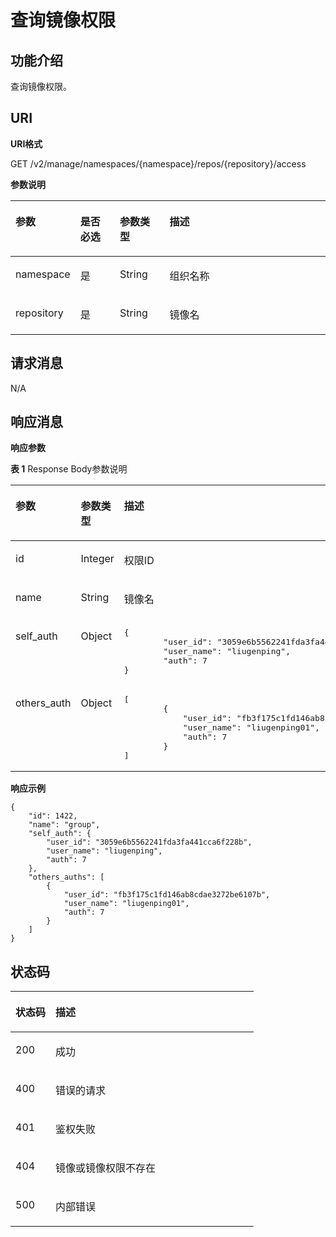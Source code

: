 # 查询镜像权限<a name="swr_02_0049"></a>

## 功能介绍<a name="se03aae4436e64394a95dc13b6f233898"></a>

查询镜像权限。

## URI<a name="s476df674307e4b04b9545f9575dde042"></a>

**URI格式**

GET /v2/manage/namespaces/\{namespace\}/repos/\{repository\}/access

**参数说明**

<a name="table73271639103420"></a>
<table><thead align="left"><tr id="row53291539153419"><th class="cellrowborder" valign="top" width="17%" id="mcps1.1.5.1.1"><p id="p6331539113416"><a name="p6331539113416"></a><a name="p6331539113416"></a>参数</p>
</th>
<th class="cellrowborder" valign="top" width="13%" id="mcps1.1.5.1.2"><p id="p108968583240"><a name="p108968583240"></a><a name="p108968583240"></a>是否必选</p>
</th>
<th class="cellrowborder" valign="top" width="16%" id="mcps1.1.5.1.3"><p id="p11896658132415"><a name="p11896658132415"></a><a name="p11896658132415"></a>参数类型</p>
</th>
<th class="cellrowborder" valign="top" width="54%" id="mcps1.1.5.1.4"><p id="p43347399345"><a name="p43347399345"></a><a name="p43347399345"></a>描述</p>
</th>
</tr>
</thead>
<tbody><tr id="row7335939103416"><td class="cellrowborder" valign="top" width="17%" headers="mcps1.1.5.1.1 "><p id="p6843228526"><a name="p6843228526"></a><a name="p6843228526"></a>namespace</p>
</td>
<td class="cellrowborder" valign="top" width="13%" headers="mcps1.1.5.1.2 "><p id="p1289615589248"><a name="p1289615589248"></a><a name="p1289615589248"></a>是</p>
</td>
<td class="cellrowborder" valign="top" width="16%" headers="mcps1.1.5.1.3 "><p id="p188961458142412"><a name="p188961458142412"></a><a name="p188961458142412"></a>String</p>
</td>
<td class="cellrowborder" valign="top" width="54%" headers="mcps1.1.5.1.4 "><p id="p776511203467"><a name="p776511203467"></a><a name="p776511203467"></a>组织名称</p>
</td>
</tr>
<tr id="row162281253161915"><td class="cellrowborder" valign="top" width="17%" headers="mcps1.1.5.1.1 "><p id="p112291753121913"><a name="p112291753121913"></a><a name="p112291753121913"></a>repository</p>
</td>
<td class="cellrowborder" valign="top" width="13%" headers="mcps1.1.5.1.2 "><p id="p108971758102416"><a name="p108971758102416"></a><a name="p108971758102416"></a>是</p>
</td>
<td class="cellrowborder" valign="top" width="16%" headers="mcps1.1.5.1.3 "><p id="p12897145852415"><a name="p12897145852415"></a><a name="p12897145852415"></a>String</p>
</td>
<td class="cellrowborder" valign="top" width="54%" headers="mcps1.1.5.1.4 "><p id="p122955316198"><a name="p122955316198"></a><a name="p122955316198"></a>镜像名</p>
</td>
</tr>
</tbody>
</table>

## 请求消息<a name="s8246d3afdd6f44dc817ce0c3f2ac7d53"></a>

N/A

## 响应消息<a name="sab9be5ce850743859bb238e072f8d1f2"></a>

**响应参数**

**表 1**  Response Body参数说明

<a name="table861363224"></a>
<table><thead align="left"><tr id="row1610612213"><th class="cellrowborder" valign="top" width="19.79%" id="mcps1.2.4.1.1"><p id="p15483169172220"><a name="p15483169172220"></a><a name="p15483169172220"></a>参数</p>
</th>
<th class="cellrowborder" valign="top" width="19.79%" id="mcps1.2.4.1.2"><p id="p161860229"><a name="p161860229"></a><a name="p161860229"></a>参数类型</p>
</th>
<th class="cellrowborder" valign="top" width="60.419999999999995%" id="mcps1.2.4.1.3"><p id="p14611642210"><a name="p14611642210"></a><a name="p14611642210"></a>描述</p>
</th>
</tr>
</thead>
<tbody><tr id="row661186162213"><td class="cellrowborder" valign="top" width="19.79%" headers="mcps1.2.4.1.1 "><p id="p2061960226"><a name="p2061960226"></a><a name="p2061960226"></a>id</p>
</td>
<td class="cellrowborder" valign="top" width="19.79%" headers="mcps1.2.4.1.2 "><p id="p11613672211"><a name="p11613672211"></a><a name="p11613672211"></a>Integer</p>
</td>
<td class="cellrowborder" valign="top" width="60.419999999999995%" headers="mcps1.2.4.1.3 "><p id="p72841350182214"><a name="p72841350182214"></a><a name="p72841350182214"></a>权限ID</p>
</td>
</tr>
<tr id="row362362226"><td class="cellrowborder" valign="top" width="19.79%" headers="mcps1.2.4.1.1 "><p id="p2628618226"><a name="p2628618226"></a><a name="p2628618226"></a>name</p>
</td>
<td class="cellrowborder" valign="top" width="19.79%" headers="mcps1.2.4.1.2 "><p id="p56236162212"><a name="p56236162212"></a><a name="p56236162212"></a>String</p>
</td>
<td class="cellrowborder" valign="top" width="60.419999999999995%" headers="mcps1.2.4.1.3 "><p id="p126212617227"><a name="p126212617227"></a><a name="p126212617227"></a>镜像名</p>
</td>
</tr>
<tr id="row1190415802318"><td class="cellrowborder" valign="top" width="19.79%" headers="mcps1.2.4.1.1 "><p id="p7904458152320"><a name="p7904458152320"></a><a name="p7904458152320"></a>self_auth</p>
</td>
<td class="cellrowborder" valign="top" width="19.79%" headers="mcps1.2.4.1.2 "><p id="p0904158172313"><a name="p0904158172313"></a><a name="p0904158172313"></a>Object</p>
</td>
<td class="cellrowborder" valign="top" width="60.419999999999995%" headers="mcps1.2.4.1.3 "><pre class="screen" id="screen126971423171111"><a name="screen126971423171111"></a><a name="screen126971423171111"></a>{
        "user_id": "3059e6b5562241fda3fa441cca6f228b",
        "user_name": "liugenping",
        "auth": 7
}</pre>
</td>
</tr>
<tr id="row1672110181276"><td class="cellrowborder" valign="top" width="19.79%" headers="mcps1.2.4.1.1 "><p id="p11722718172711"><a name="p11722718172711"></a><a name="p11722718172711"></a>others_auth</p>
</td>
<td class="cellrowborder" valign="top" width="19.79%" headers="mcps1.2.4.1.2 "><p id="p9722161813275"><a name="p9722161813275"></a><a name="p9722161813275"></a>Object</p>
</td>
<td class="cellrowborder" valign="top" width="60.419999999999995%" headers="mcps1.2.4.1.3 "><pre class="screen" id="screen17578185816104"><a name="screen17578185816104"></a><a name="screen17578185816104"></a>[
        {
            "user_id": "fb3f175c1fd146ab8cdae3272be6107b",
            "user_name": "liugenping01",
            "auth": 7
        }
]</pre>
</td>
</tr>
</tbody>
</table>

**响应示例**

```
{
    "id": 1422,
    "name": "group",
    "self_auth": {
        "user_id": "3059e6b5562241fda3fa441cca6f228b",
        "user_name": "liugenping",
        "auth": 7
    },
    "others_auths": [
        {
            "user_id": "fb3f175c1fd146ab8cdae3272be6107b",
            "user_name": "liugenping01",
            "auth": 7
        }
    ]
}
```

## 状态码<a name="s336c1dbc7af446a1b3cc077ea3f82fc9"></a>

<a name="t33d02fa79e8443868a71c99f411610a5"></a>
<table><thead align="left"><tr id="r9eb80d64e8f34d0db940daa95fc929dd"><th class="cellrowborder" valign="top" width="16.439999999999998%" id="mcps1.1.3.1.1"><p id="a7e51ed73a71e4dc29d0dd4aae3016632"><a name="a7e51ed73a71e4dc29d0dd4aae3016632"></a><a name="a7e51ed73a71e4dc29d0dd4aae3016632"></a>状态码</p>
</th>
<th class="cellrowborder" valign="top" width="83.56%" id="mcps1.1.3.1.2"><p id="aa802d02e21c944f1863435a0d11c7ec1"><a name="aa802d02e21c944f1863435a0d11c7ec1"></a><a name="aa802d02e21c944f1863435a0d11c7ec1"></a>描述</p>
</th>
</tr>
</thead>
<tbody><tr id="r1cc0192c651444db882dde750b14be23"><td class="cellrowborder" valign="top" width="16.439999999999998%" headers="mcps1.1.3.1.1 "><p id="a6a3639a3cb154e17b95c5076c8036471"><a name="a6a3639a3cb154e17b95c5076c8036471"></a><a name="a6a3639a3cb154e17b95c5076c8036471"></a>200</p>
</td>
<td class="cellrowborder" valign="top" width="83.56%" headers="mcps1.1.3.1.2 "><p id="ad54ae639e7f94380a87bfc10cc91a4f0"><a name="ad54ae639e7f94380a87bfc10cc91a4f0"></a><a name="ad54ae639e7f94380a87bfc10cc91a4f0"></a>成功</p>
</td>
</tr>
<tr id="r0bd68000afe546dd9c7a8d3a05991a04"><td class="cellrowborder" valign="top" width="16.439999999999998%" headers="mcps1.1.3.1.1 "><p id="ad46ccdc6b7e04df3b6b5679f7606f434"><a name="ad46ccdc6b7e04df3b6b5679f7606f434"></a><a name="ad46ccdc6b7e04df3b6b5679f7606f434"></a>400</p>
</td>
<td class="cellrowborder" valign="top" width="83.56%" headers="mcps1.1.3.1.2 "><p id="a1f2e8d58145d461781428d28f07a5351"><a name="a1f2e8d58145d461781428d28f07a5351"></a><a name="a1f2e8d58145d461781428d28f07a5351"></a>错误的请求</p>
</td>
</tr>
<tr id="row059261364320"><td class="cellrowborder" valign="top" width="16.439999999999998%" headers="mcps1.1.3.1.1 "><p id="p059261310438"><a name="p059261310438"></a><a name="p059261310438"></a>401</p>
</td>
<td class="cellrowborder" valign="top" width="83.56%" headers="mcps1.1.3.1.2 "><p id="p759261314433"><a name="p759261314433"></a><a name="p759261314433"></a>鉴权失败</p>
</td>
</tr>
<tr id="row9547111612437"><td class="cellrowborder" valign="top" width="16.439999999999998%" headers="mcps1.1.3.1.1 "><p id="p19547131615432"><a name="p19547131615432"></a><a name="p19547131615432"></a>404</p>
</td>
<td class="cellrowborder" valign="top" width="83.56%" headers="mcps1.1.3.1.2 "><p id="p16547416114315"><a name="p16547416114315"></a><a name="p16547416114315"></a>镜像或镜像权限不存在</p>
</td>
</tr>
<tr id="r19bdef782c164c93917f897241e521f8"><td class="cellrowborder" valign="top" width="16.439999999999998%" headers="mcps1.1.3.1.1 "><p id="a7da68e311c0f4267bacf3cbdb71d1ead"><a name="a7da68e311c0f4267bacf3cbdb71d1ead"></a><a name="a7da68e311c0f4267bacf3cbdb71d1ead"></a>500</p>
</td>
<td class="cellrowborder" valign="top" width="83.56%" headers="mcps1.1.3.1.2 "><p id="aa6fd12cedd8841e29eeeca27c1bdea1a"><a name="aa6fd12cedd8841e29eeeca27c1bdea1a"></a><a name="aa6fd12cedd8841e29eeeca27c1bdea1a"></a>内部错误</p>
</td>
</tr>
</tbody>
</table>

